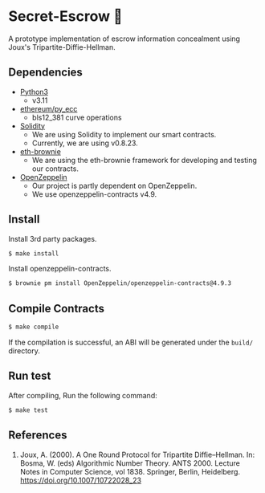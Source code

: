 # Secret-Escrow 🤫

A prototype implementation of escrow information concealment using Joux's Tripartite-Diffie-Hellman.

## Dependencies

- [Python3](https://www.python.org/downloads/)
  - v3.11
- [ethereum/py_ecc](https://github.com/ethereum/py_ecc)
  - bls12_381 curve operations
- [Solidity](https://docs.soliditylang.org/)
  - We are using Solidity to implement our smart contracts. 
  - Currently, we are using v0.8.23.
- [eth-brownie](https://github.com/eth-brownie/brownie)
  - We are using the eth-brownie framework for developing and testing our contracts.
- [OpenZeppelin](https://openzeppelin.com/contracts/)
  - Our project is partly dependent on OpenZeppelin.
  - We use openzeppelin-contracts v4.9.

## Install

Install 3rd party packages.

```bash
$ make install
```

Install openzeppelin-contracts.

```bash
$ brownie pm install OpenZeppelin/openzeppelin-contracts@4.9.3
```

## Compile Contracts

```bash
$ make compile
```
If the compilation is successful, an ABI will be generated under the `build/` directory.

## Run test

After compiling, Run the following command:
```bash
$ make test
```

## References
1. Joux, A. (2000). A One Round Protocol for Tripartite Diffie–Hellman. In: Bosma, W. (eds) Algorithmic Number Theory. ANTS 2000. Lecture Notes in Computer Science, vol 1838. Springer, Berlin, Heidelberg. https://doi.org/10.1007/10722028_23
